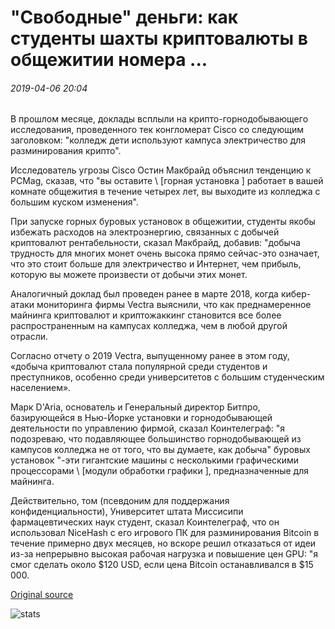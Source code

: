 # "Свободные" деньги: как студенты шахты криптовалюты в общежитии номера ...

###### 2019-04-06 20:04

В прошлом месяце, доклады всплыли на крипто-горнодобывающего исследования, проведенного тек конгломерат Cisco со следующим заголовком: "колледж дети используют кампуса электричество для разминирования крипто".

Исследователь угрозы Cisco Остин Макбрайд объяснил тенденцию к PCMag, сказав, что "вы оставите \ [горная установка \] работает в вашей комнате общежития в течение четырех лет, вы выходите из колледжа с большим куском изменения".

При запуске горных буровых установок в общежитии, студенты якобы избежать расходов на электроэнергию, связанных с добычей криптовалют рентабельности, сказал Макбрайд, добавив: "добыча трудность для многих монет очень высока прямо сейчас-это означает, что это стоит больше для электричество и Интернет, чем прибыль, которую вы можете произвести от добычи этих монет.

Аналогичный доклад был проведен ранее в марте 2018, когда кибер-атаки мониторинга фирмы Vectra выяснили, что как преднамеренное майнинга криптовалют и криптожаккинг становится все более распространенным на кампусах колледжа, чем в любой другой отрасли.

Согласно отчету о 2019 Vectra, выпущенному ранее в этом году, «добыча криптовалют стала популярной среди студентов и преступников, особенно среди университетов с большим студенческим населением».

Марк D'Aria, основатель и Генеральный директор Битпро, базирующейся в Нью-Йорке установки и горнодобывающей деятельности по управлению фирмой, сказал Коинтелеграф: "я подозреваю, что подавляющее большинство горнодобывающей из кампусов колледжа не от того, что вы думаете, как добыча" буровых установок "-эти гигантские машины с несколькими графическими процессорами \ [модули обработки графики \], предназначенные для майнинга.

Действительно, том (псевдоним для поддержания конфиденциальности), Университет штата Миссисипи фармацевтических наук студент, сказал Коинтелеграф, что он использовал NiceHash с его игрового ПК для разминирования Bitcoin в течение примерно двух месяцев, но вскоре решил отказаться от идеи из-за непрерывно высокая рабочая нагрузка и повышение цен GPU: "я смог сделать около $120 USD, если цена Bitcoin останавливался в $15 000.

[Original source](https://cointelegraph.com/news/free-money-how-students-mine-cryptocurrency-in-their-dorm-rooms)

![stats](https://c.statcounter.com/11760860/0/a89fa40b/1/ "stats")